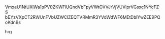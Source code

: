 VmxaU1NtUXlWa1pPV0ZKWFlUQndVbFpyVWtOVVJrVjVUVlprVGsxc1NYcFZS
bEYzVXpCT2RWUnFVbUZWClZEQTVRMmR3YVdWdWF6MEtDblYwZEE9PQoKdnBs

hrg